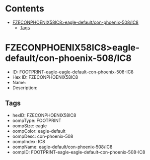 



Contents
========

* [FZECONPHOENIX58IC8>eagle-default/con-phoenix-508/IC8](#fzeconphoenix58ic8eagle-defaultcon-phoenix-508ic8)
	* [Tags](#tags)

# FZECONPHOENIX58IC8>eagle-default/con-phoenix-508/IC8

- ID: FOOTPRINT-eagle-eagle-default-con-phoenix-508-IC8
- Hex ID: FZECONPHOENIX58IC8
- Name: 
- Description: 

## Tags

- hexID: FZECONPHOENIX58IC8
- oompType: FOOTPRINT
- oompSize: eagle
- oompColor: eagle-default
- oompDesc: con-phoenix-508
- oompIndex: IC8
- oompName: eagle-default/con-phoenix-508/IC8
- oompID: FOOTPRINT-eagle-eagle-default-con-phoenix-508-IC8
